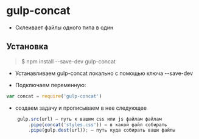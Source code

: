 ﻿# gulp-concat

* Склеивает файлы одного типа в один

## Установка

> $ npm install --save-dev gulp-concat

* Устанавливаем gulp-concat локально с помощью ключа --save-dev

 * Подключаем переменную:

```js
var concat = require('gulp-concat')
```

* создаем задачу и прописываем в нее следующее

```js
    gulp.src(url) – путь к вашим css или js файлам файлам
        .pipe(concat('styles.css')) – в какой файл собирать
        .pipe(gulp.dest(url)); – путь куда собирать ваши файлы
```
